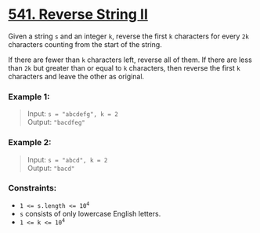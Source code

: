 # [541. Reverse String II](https://leetcode.com/problems/reverse-string-ii/)

Given a string `s` and an integer `k`, reverse the first `k` characters for every `2k` characters counting from the start of the string.

If there are fewer than `k` characters left, reverse all of them. If there are less than `2k` but greater than or equal to `k` characters, then reverse the first `k` characters and leave the other as original.

### Example 1:

> Input: `s = "abcdefg", k = 2`  
> Output: `"bacdfeg"`


### Example 2:

> Input: `s = "abcd", k = 2`  
> Output: `"bacd"`
 

### Constraints:

- <code>1 <= s.length <= 10<sup>4</sup></code>
- `s` consists of only lowercase English letters.
- <code>1 <= k <= 10<sup>4</sup></code>